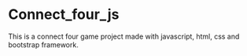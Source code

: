 # Connect_four_js
This is a connect four game project made with javascript, html, css and bootstrap framework.
